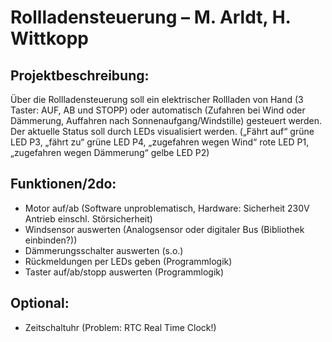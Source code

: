 # Rollladensteuerung – M. Arldt, H. Wittkopp
## Projektbeschreibung:
Über die Rollladensteuerung soll ein elektrischer Rollladen von Hand (3 Taster: AUF, AB und STOPP) oder automatisch (Zufahren bei Wind oder Dämmerung, Auffahren nach Sonnenaufgang/Windstille) gesteuert werden. 
Der aktuelle Status soll durch LEDs visualisiert werden. („Fährt auf“ grüne LED P3, „fährt zu“ grüne LED P4, „zugefahren wegen Wind“ rote LED P1, „zugefahren wegen Dämmerung“ gelbe LED P2) 
## Funktionen/2do:
* Motor auf/ab (Software unproblematisch, Hardware: Sicherheit 230V Antrieb einschl. Störsicherheit)
* Windsensor auswerten (Analogsensor oder digitaler Bus (Bibliothek einbinden?))
* Dämmerungsschalter auswerten (s.o.)
* Rückmeldungen per LEDs geben (Programmlogik)
* Taster auf/ab/stopp auswerten (Programmlogik)
## Optional:
* Zeitschaltuhr (Problem: RTC Real Time Clock!)
